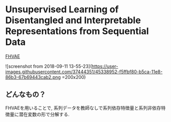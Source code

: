 # Unsupervised Learning of Disentangled and Interpretable Representations from Sequential Data
[FHVAE](https://arxiv.org/pdf/1709.07902.pdf)

![screenshot from 2018-09-11 13-55-23](https://user-images.githubusercontent.com/37444351/45338952-f5ffbf80-b5ca-11e8-86b3-67b69443cab2.png =200x200)

## どんなもの？
FHVAEを用いることで, 系列データを教師なしで系列依存特徴量と系列非依存特徴量に潜在変数の形で分解する. 
